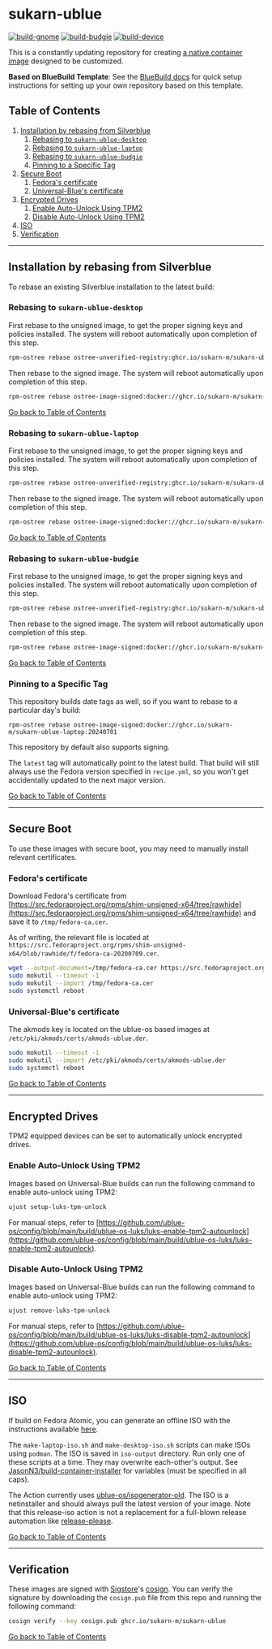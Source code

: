 # sukarn-ublue

[![build-gnome](https://github.com/sukarn-m/sukarn-ublue/actions/workflows/build-gnome.yml/badge.svg)](https://github.com/sukarn-m/sukarn-ublue/actions/workflows/build-gnome.yml) [![build-budgie](https://github.com/sukarn-m/sukarn-ublue/actions/workflows/build-budgie.yml/badge.svg)](https://github.com/sukarn-m/sukarn-ublue/actions/workflows/build-budgie.yml) [![build-device](https://github.com/sukarn-m/sukarn-ublue/actions/workflows/build-devices.yml/badge.svg)](https://github.com/sukarn-m/sukarn-ublue/actions/workflows/build-devices.yml)

This is a constantly updating repository for creating [a native container image](https://fedoraproject.org/wiki/Changes/OstreeNativeContainerStable) designed to be customized.

**Based on BlueBuild Template**: See the [BlueBuild docs](https://blue-build.org/how-to/setup/) for quick setup instructions for setting up your own repository based on this template.

## Table of Contents

1. [Installation by rebasing from Silverblue](#installation-by-rebasing-from-silverblue)
    1. [Rebasing to `sukarn-ublue-desktop`](#rebasing-to-sukarn-ublue-desktop)
    2. [Rebasing to `sukarn-ublue-laptop`](#rebasing-to-sukarn-ublue-laptop)
    3. [Rebasing to `sukarn-ublue-budgie`](#rebasing-to-sukarn-ublue-budgie)
    4. [Pinning to a Specific Tag](#pinning-to-a-specific-tag)
2. [Secure Boot](#secure-boot)
    1. [Fedora's certificate](#fedoras-certificate)
    2. [Universal-Blue's certificate](#universal-blues-certificate)
3. [Encrypted Drives](#encrypted-drives)
    1. [Enable Auto-Unlock Using TPM2](#enable-auto-unlock-using-tpm2)
    2. [Disable Auto-Unlock Using TPM2](#disable-auto-unlock-using-tpm2)
5. [ISO](#iso)
6. [Verification](#verification)

---

## Installation by rebasing from Silverblue

To rebase an existing Silverblue installation to the latest build:

### Rebasing to `sukarn-ublue-desktop`

First rebase to the unsigned image, to get the proper signing keys and policies installed. The system will reboot automatically upon completion of this step.

```bash
rpm-ostree rebase ostree-unverified-registry:ghcr.io/sukarn-m/sukarn-ublue-desktop:latest --reboot
```

Then rebase to the signed image. The system will reboot automatically upon completion of this step.

```bash
rpm-ostree rebase ostree-image-signed:docker://ghcr.io/sukarn-m/sukarn-ublue-desktop:latest --reboot
```

[Go back to Table of Contents](#table-of-contents)

### Rebasing to `sukarn-ublue-laptop`

First rebase to the unsigned image, to get the proper signing keys and policies installed. The system will reboot automatically upon completion of this step.

```bash
rpm-ostree rebase ostree-unverified-registry:ghcr.io/sukarn-m/sukarn-ublue-laptop:latest --reboot
```

Then rebase to the signed image. The system will reboot automatically upon completion of this step.

```bash
rpm-ostree rebase ostree-image-signed:docker://ghcr.io/sukarn-m/sukarn-ublue-laptop:latest --reboot
```

[Go back to Table of Contents](#table-of-contents)

### Rebasing to `sukarn-ublue-budgie`

First rebase to the unsigned image, to get the proper signing keys and policies installed. The system will reboot automatically upon completion of this step.

```bash
rpm-ostree rebase ostree-unverified-registry:ghcr.io/sukarn-m/sukarn-ublue-budgie:latest --reboot
```

Then rebase to the signed image. The system will reboot automatically upon completion of this step.

```bash
rpm-ostree rebase ostree-image-signed:docker://ghcr.io/sukarn-m/sukarn-ublue-budgie:latest --reboot
```

[Go back to Table of Contents](#table-of-contents)

### Pinning to a Specific Tag

This repository builds date tags as well, so if you want to rebase to a particular day's build:

`rpm-ostree rebase ostree-image-signed:docker://ghcr.io/sukarn-m/sukarn-ublue-laptop:20240701`

This repository by default also supports signing.

The `latest` tag will automatically point to the latest build. That build will still always use the Fedora version specified in `recipe.yml`, so you won't get accidentally updated to the next major version.

[Go back to Table of Contents](#table-of-contents)

---

## Secure Boot

To use these images with secure boot, you may need to manually install relevant certificates.

### Fedora's certificate

Download Fedora's certificate from [https://src.fedoraproject.org/rpms/shim-unsigned-x64/tree/rawhide](https://src.fedoraproject.org/rpms/shim-unsigned-x64/tree/rawhide) and save it to `/tmp/fedora-ca.cer`.

As of writing, the relevant file is located at `https://src.fedoraproject.org/rpms/shim-unsigned-x64/blob/rawhide/f/fedora-ca-20200709.cer`.

```bash
wget --output-document=/tmp/fedora-ca.cer https://src.fedoraproject.org/rpms/shim-unsigned-x64/blob/rawhide/f/fedora-ca-20200709.cer
sudo mokutil --timeout -1
sudo mokutil --import /tmp/fedora-ca.cer
sudo systemctl reboot
```

### Universal-Blue's certificate

The akmods key is located on the ublue-os based images at `/etc/pki/akmods/certs/akmods-ublue.der`.

```bash
sudo mokutil --timeout -1
sudo mokutil --import /etc/pki/akmods/certs/akmods-ublue.der
sudo systemctl reboot
```

[Go back to Table of Contents](#table-of-contents)

---

## Encrypted Drives

TPM2 equipped devices can be set to automatically unlock encrypted drives.

### Enable Auto-Unlock Using TPM2

Images based on Universal-Blue builds can run the following command to enable auto-unlock using  TPM2:

```bash
ujust setup-luks-tpm-unlock
```

For manual steps, refer to [https://github.com/ublue-os/config/blob/main/build/ublue-os-luks/luks-enable-tpm2-autounlock](https://github.com/ublue-os/config/blob/main/build/ublue-os-luks/luks-enable-tpm2-autounlock).

### Disable Auto-Unlock Using TPM2

Images based on Universal-Blue builds can run the following command to enable auto-unlock using  TPM2:

```bash
ujust remove-luks-tpm-unlock
```

For manual steps, refer to [https://github.com/ublue-os/config/blob/main/build/ublue-os-luks/luks-disable-tpm2-autounlock](https://github.com/ublue-os/config/blob/main/build/ublue-os-luks/luks-disable-tpm2-autounlock).

[Go back to Table of Contents](#table-of-contents)

---

## ISO

If build on Fedora Atomic, you can generate an offline ISO with the instructions available [here](https://blue-build.org/learn/universal-blue/#fresh-install-from-an-iso).

The `make-laptop-iso.sh` and `make-desktop-iso.sh` scripts can make ISOs using `podman`. The ISO is saved in `iso-output` directory. Run only one of these scripts at a time. They may overwrite each-other's output. See [JasonN3/build-container-installer](https://github.com/JasonN3/build-container-installer) for variables (must be specified in all caps).

The Action currently uses [ublue-os/isogenerator-old](https://github.com/ublue-os/isogenerator-old). The ISO is a netinstaller and should always pull the latest version of your image. Note that this release-iso action is not a replacement for a full-blown release automation like [release-please](https://github.com/googleapis/release-please).

[Go back to Table of Contents](#table-of-contents)

---

## Verification

These images are signed with [Sigstore](https://www.sigstore.dev/)'s [cosign](https://github.com/sigstore/cosign). You can verify the signature by downloading the `cosign.pub` file from this repo and running the following command:

```bash
cosign verify --key cosign.pub ghcr.io/sukarn-m/sukarn-ublue
```

[Go back to Table of Contents](#table-of-contents)
